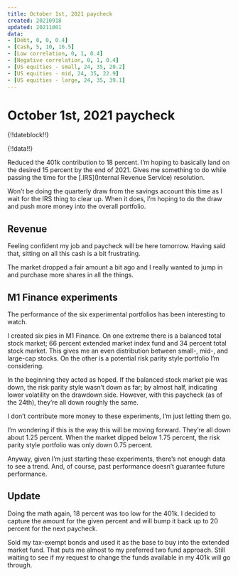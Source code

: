 ```yaml
---
title: October 1st, 2021 paycheck
created: 20210918
updated: 20211001
data:
- [Debt, 0, 0, 0.4]
- [Cash, 5, 10, 16.5]
- [Low correlation, 0, 1, 0.4]
- [Negative correlation, 0, 1, 0.4]
- [US equities - small, 24, 35, 20.2]
- [US equities - mid, 24, 35, 22.9]
- [US equities - large, 24, 35, 39.1]
---
```


# October 1st, 2021 paycheck

{!!dateblock!!}

{!!data!!}

Reduced the 401k contribution to 18 percent. I’m hoping to basically land on the desired 15 percent by the end of 2021. Gives me something to do while passing the time for the [.IRS](Internal Revenue Service) resolution.

Won’t be doing the quarterly draw from the savings account this time as I wait for the IRS thing to clear up. When it does, I’m hoping to do the draw and push more money into the overall portfolio.

## Revenue

Feeling confident my job and paycheck will be here tomorrow. Having said that, sitting on all this cash is a bit frustrating.

The market dropped a fair amount a bit ago and I really wanted to jump in and purchase more shares in all the things.

## M1 Finance experiments

The performance of the six experimental portfolios has been interesting to watch.

I created six pies in M1 Finance. On one extreme there is a balanced total stock market; 66 percent extended market index fund and 34 percent total stock market. This gives me an even distribution between small-, mid-, and large-cap stocks. On the other is a potential risk parity style portfolio I’m considering.

In the beginning they acted as hoped. If the balanced stock market pie was down, the risk parity style wasn’t down as far; by almost half, indicating lower volatility on the drawdown side. However, with this paycheck (as of the 24th), they’re all down roughly the same.

I don’t contribute more money to these experiments, I’m just letting them go.

I’m wondering if this is the way this will be moving forward. They’re all down about 1.25 percent. When the market dipped below 1.75 percent, the risk parity style portfolio was only down 0.75 percent.

Anyway, given I’m just starting these experiments, there’s not enough data to see a trend. And, of course, past performance doesn’t guarantee future performance.

## Update

Doing the math again, 18 percent was too low for the 401k. I decided to capture the amount for the given percent and will bump it back up to 20 percent for the next paycheck.

Sold my tax-exempt bonds and used it as the base to buy into the extended market fund. That puts me almost to my preferred two fund approach. Still waiting to see if my request to change the funds available in my 401k will go through.
